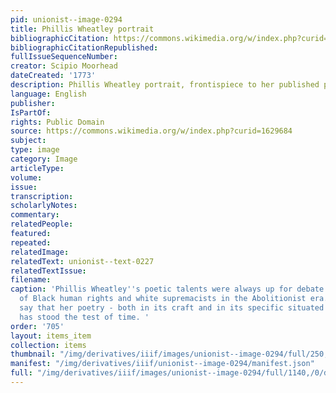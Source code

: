```yaml
---
pid: unionist--image-0294
title: Phillis Wheatley portrait
bibliographicCitation: https://commons.wikimedia.org/w/index.php?curid=1629684
bibliographicCitationRepublished: 
fullIssueSequenceNumber: 
creator: Scipio Moorhead
dateCreated: '1773'
description: Phillis Wheatley portrait, frontispiece to her published poems
language: English
publisher: 
IsPartOf: 
rights: Public Domain
source: https://commons.wikimedia.org/w/index.php?curid=1629684
subject: 
type: image
category: Image
articleType: 
volume: 
issue: 
transcription: 
scholarlyNotes: 
commentary: 
relatedPeople: 
featured: 
repeated: 
relatedImage: 
relatedText: unionist--text-0227
relatedTextIssue: 
filename: 
caption: 'Phillis Wheatley''s poetic talents were always up for debate between proponents
  of Black human rights and white supremacists in the Abolitionist era. Suffice to
  say that her poetry - both in its craft and in its specific situated insights -
  has stood the test of time. '
order: '705'
layout: items_item
collection: items
thumbnail: "/img/derivatives/iiif/images/unionist--image-0294/full/250,/0/default.jpg"
manifest: "/img/derivatives/iiif/unionist--image-0294/manifest.json"
full: "/img/derivatives/iiif/images/unionist--image-0294/full/1140,/0/default.jpg"
---
```

